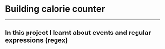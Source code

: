 # Building calorie counter

---
In this project I learnt about events and regular expressions (regex)
---
